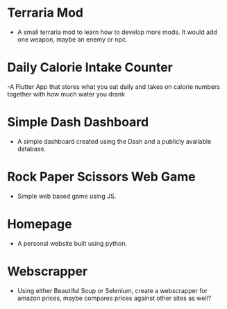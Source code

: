 # Terraria Mod

- A small terraria mod to learn how to develop more mods. It would add one weapon, maybe an enemy or npc.

# Daily Calorie Intake Counter

-A Flutter App that stores what you eat daily and takes on calorie numbers together with how much
water you drank

# Simple Dash Dashboard

- A simple dashboard created using the Dash and a publicly available database.

# Rock Paper Scissors Web Game

- Simple web based game using JS.

# Homepage

- A personal website built using python.

# Webscrapper

- Using either Beautiful Soup or Selenium, create a webscrapper for amazon prices,
  maybe compares prices against other sites as well?
